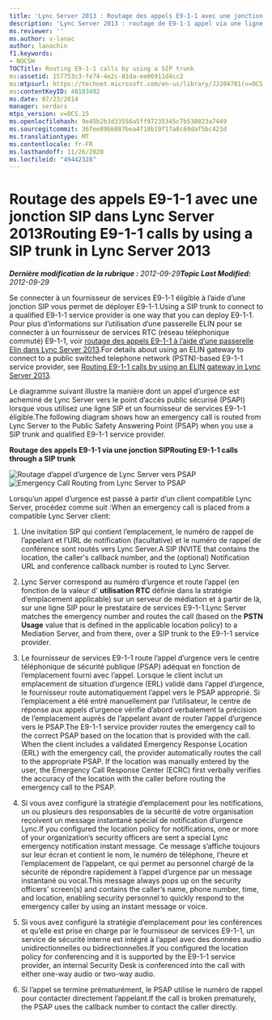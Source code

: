 ```yaml
---
title: 'Lync Server 2013 : Routage des appels E9-1-1 avec une jonction SIP'
description: 'Lync Server 2013 : routage de E9-1-1 appel via une ligne SIP.'
ms.reviewer: ''
ms.author: v-lanac
author: lanachin
f1.keywords:
- NOCSH
TOCTitle: Routing E9-1-1 calls by using a SIP trunk
ms:assetid: 157753c3-fe74-4e2c-81da-ee06911d4cc2
ms:mtpsurl: https://technet.microsoft.com/en-us/library/JJ204701(v=OCS.15)
ms:contentKeyID: 48183492
ms.date: 07/23/2014
manager: serdars
mtps_version: v=OCS.15
ms.openlocfilehash: 9e45b2b3d33556a5ff97235345c7b538023a7449
ms.sourcegitcommit: 36fee89bb887bea4f18b19f17a8c69daf5bc423d
ms.translationtype: MT
ms.contentlocale: fr-FR
ms.lasthandoff: 11/26/2020
ms.locfileid: "49442328"
---
```

# <a name="routing-e9-1-1-calls-by-using-a-sip-trunk-in-lync-server-2013"></a><span data-ttu-id="f5bfa-103">Routage des appels E9-1-1 avec une jonction SIP dans Lync Server 2013</span><span class="sxs-lookup"><span data-stu-id="f5bfa-103">Routing E9-1-1 calls by using a SIP trunk in Lync Server 2013</span></span>

<div data-xmlns="http://www.w3.org/1999/xhtml">

<div class="topic" data-xmlns="http://www.w3.org/1999/xhtml" data-msxsl="urn:schemas-microsoft-com:xslt" data-cs="https://msdn.microsoft.com/">

<div data-asp="https://msdn2.microsoft.com/asp">



</div>

<div id="mainSection">

<div id="mainBody"><span data-ttu-id="f5bfa-104">

<span> </span></span><span class="sxs-lookup"><span data-stu-id="f5bfa-104">

<span> </span></span></span>

<span data-ttu-id="f5bfa-105">_**Dernière modification de la rubrique :** 2012-09-29_</span><span class="sxs-lookup"><span data-stu-id="f5bfa-105">_**Topic Last Modified:** 2012-09-29_</span></span>

<span data-ttu-id="f5bfa-106">Se connecter à un fournisseur de services E9-1-1 éligible à l’aide d’une jonction SIP vous permet de déployer E9-1-1.</span><span class="sxs-lookup"><span data-stu-id="f5bfa-106">Using a SIP trunk to connect to a qualified E9-1-1 service provider is one way that you can deploy E9-1-1.</span></span> <span data-ttu-id="f5bfa-107">Pour plus d’informations sur l’utilisation d’une passerelle ELIN pour se connecter à un fournisseur de services RTC (réseau téléphonique commuté) E9-1-1, voir [routage des appels E9-1-1 à l’aide d’une passerelle Elin dans Lync Server 2013](lync-server-2013-routing-e9-1-1-calls-by-using-an-elin-gateway.md).</span><span class="sxs-lookup"><span data-stu-id="f5bfa-107">For details about using an ELIN gateway to connect to a public switched telephone network (PSTN)-based E9-1-1 service provider, see [Routing E9-1-1 calls by using an ELIN gateway in Lync Server 2013](lync-server-2013-routing-e9-1-1-calls-by-using-an-elin-gateway.md).</span></span>

<span data-ttu-id="f5bfa-108">Le diagramme suivant illustre la manière dont un appel d’urgence est acheminé de Lync Server vers le point d’accès public sécurisé (PSAPI) lorsque vous utilisez une ligne SIP et un fournisseur de services E9-1-1 éligible.</span><span class="sxs-lookup"><span data-stu-id="f5bfa-108">The following diagram shows how an emergency call is routed from Lync Server to the Public Safety Answering Point (PSAP) when you use a SIP trunk and qualified E9-1-1 service provider.</span></span>

<span data-ttu-id="f5bfa-109">**Routage des appels E9-1-1 via une jonction SIP**</span><span class="sxs-lookup"><span data-stu-id="f5bfa-109">**Routing E9-1-1 calls through a SIP trunk**</span></span>

<span data-ttu-id="f5bfa-110">![Routage d’appel d’urgence de Lync Server vers PSAP](images/JJ204701.0637a9d4-2ca7-438a-8ed0-19090a4b992d(OCS.15).jpg "Routage d’appel d’urgence de Lync Server vers PSAP")</span><span class="sxs-lookup"><span data-stu-id="f5bfa-110">![Emergency Call Routing from Lync Server to PSAP](images/JJ204701.0637a9d4-2ca7-438a-8ed0-19090a4b992d(OCS.15).jpg "Emergency Call Routing from Lync Server to PSAP")</span></span>

<span data-ttu-id="f5bfa-111">Lorsqu’un appel d’urgence est passé à partir d’un client compatible Lync Server, procédez comme suit :</span><span class="sxs-lookup"><span data-stu-id="f5bfa-111">When an emergency call is placed from a compatible Lync Server client:</span></span>

1.  <span data-ttu-id="f5bfa-112">Une invitation SIP qui contient l’emplacement, le numéro de rappel de l’appelant et l’URL de notification (facultative) et le numéro de rappel de conférence sont routés vers Lync Server.</span><span class="sxs-lookup"><span data-stu-id="f5bfa-112">A SIP INVITE that contains the location, the caller's callback number, and the (optional) Notification URL and conference callback number is routed to Lync Server.</span></span>

2.  <span data-ttu-id="f5bfa-113">Lync Server correspond au numéro d’urgence et route l’appel (en fonction de la valeur d' **utilisation RTC** définie dans la stratégie d’emplacement applicable) sur un serveur de médiation et à partir de là, sur une ligne SIP pour le prestataire de services E9-1-1.</span><span class="sxs-lookup"><span data-stu-id="f5bfa-113">Lync Server matches the emergency number and routes the call (based on the **PSTN Usage** value that is defined in the applicable location policy) to a Mediation Server, and from there, over a SIP trunk to the E9-1-1 service provider.</span></span>

3.  <span data-ttu-id="f5bfa-p102">Le fournisseur de services E9-1-1 route l’appel d’urgence vers le centre téléphonique de sécurité publique (PSAP) adéquat en fonction de l’emplacement fourni avec l’appel. Lorsque le client inclut un emplacement de situation d’urgence (ERL) validé dans l’appel d’urgence, le fournisseur route automatiquement l’appel vers le PSAP approprié. Si l’emplacement a été entré manuellement par l’utilisateur, le centre de réponse aux appels d’urgence vérifie d’abord verbalement la précision de l’emplacement auprès de l’appelant avant de router l’appel d’urgence vers le PSAP.</span><span class="sxs-lookup"><span data-stu-id="f5bfa-p102">The E9-1-1 service provider routes the emergency call to the correct PSAP based on the location that is provided with the call. When the client includes a validated Emergency Response Location (ERL) with the emergency call, the provider automatically routes the call to the appropriate PSAP. If the location was manually entered by the user, the Emergency Call Response Center (ECRC) first verbally verifies the accuracy of the location with the caller before routing the emergency call to the PSAP.</span></span>

4.  <span data-ttu-id="f5bfa-117">Si vous avez configuré la stratégie d’emplacement pour les notifications, un ou plusieurs des responsables de la sécurité de votre organisation reçoivent un message instantané spécial de notification d’urgence Lync.</span><span class="sxs-lookup"><span data-stu-id="f5bfa-117">If you configured the location policy for notifications, one or more of your organization’s security officers are sent a special Lync emergency notification instant message.</span></span> <span data-ttu-id="f5bfa-118">Ce message s’affiche toujours sur leur écran et contient le nom, le numéro de téléphone, l’heure et l’emplacement de l’appelant, ce qui permet au personnel chargé de la sécurité de répondre rapidement à l’appel d’urgence par un message instantané ou vocal.</span><span class="sxs-lookup"><span data-stu-id="f5bfa-118">This message always pops up on the security officers’ screen(s) and contains the caller’s name, phone number, time, and location, enabling security personnel to quickly respond to the emergency caller by using an instant message or voice.</span></span>

5.  <span data-ttu-id="f5bfa-119">Si vous avez configuré la stratégie d’emplacement pour les conférences et qu’elle est prise en charge par le fournisseur de services E9-1-1, un service de sécurité interne est intégré à l’appel avec des données audio unidirectionnelles ou bidirectionnelles.</span><span class="sxs-lookup"><span data-stu-id="f5bfa-119">If you configured the location policy for conferencing and it is supported by the E9-1-1 service provider, an internal Security Desk is conferenced into the call with either one-way audio or two-way audio.</span></span>

6.  <span data-ttu-id="f5bfa-120">Si l’appel se termine prématurément, le PSAP utilise le numéro de rappel pour contacter directement l’appelant.</span><span class="sxs-lookup"><span data-stu-id="f5bfa-120">If the call is broken prematurely, the PSAP uses the callback number to contact the caller directly.</span></span>

<span data-ttu-id="f5bfa-121"></div>

<span> </span>

</div>

</div>

</span><span class="sxs-lookup"><span data-stu-id="f5bfa-121"></div>

<span> </span>

</div>

</div>

</span></span></div>

